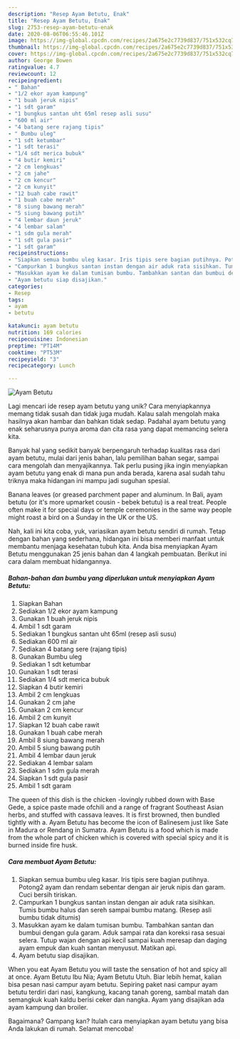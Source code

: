 ```yaml
---
description: "Resep Ayam Betutu, Enak"
title: "Resep Ayam Betutu, Enak"
slug: 2753-resep-ayam-betutu-enak
date: 2020-08-06T06:55:46.101Z
image: https://img-global.cpcdn.com/recipes/2a675e2c7739d837/751x532cq70/ayam-betutu-foto-resep-utama.jpg
thumbnail: https://img-global.cpcdn.com/recipes/2a675e2c7739d837/751x532cq70/ayam-betutu-foto-resep-utama.jpg
cover: https://img-global.cpcdn.com/recipes/2a675e2c7739d837/751x532cq70/ayam-betutu-foto-resep-utama.jpg
author: George Bowen
ratingvalue: 4.7
reviewcount: 12
recipeingredient:
- " Bahan"
- "1/2 ekor ayam kampung"
- "1 buah jeruk nipis"
- "1 sdt garam"
- "1 bungkus santan uht 65ml resep asli susu"
- "600 ml air"
- "4 batang sere rajang tipis"
- " Bumbu uleg"
- "1 sdt ketumbar"
- "1 sdt terasi"
- "1/4 sdt merica bubuk"
- "4 butir kemiri"
- "2 cm lengkuas"
- "2 cm jahe"
- "2 cm kencur"
- "2 cm kunyit"
- "12 buah cabe rawit"
- "1 buah cabe merah"
- "8 siung bawang merah"
- "5 siung bawang putih"
- "4 lembar daun jeruk"
- "4 lembar salam"
- "1 sdm gula merah"
- "1 sdt gula pasir"
- "1 sdt garam"
recipeinstructions:
- "Siapkan semua bumbu uleg kasar. Iris tipis sere bagian putihnya. Potong2 ayam dan rendam sebentar dengan air jeruk nipis dan garam. Cuci bersih tiriskan."
- "Campurkan 1 bungkus santan instan dengan air aduk rata sisihkan. Tumis bumbu halus dan sereh sampai bumbu matang. (Resep asli bumbu tidak ditumis)"
- "Masukkan ayam ke dalam tumisan bumbu. Tambahkan santan dan bumbui dengan gula garam. Aduk sampai rata dan koreksi rasa sesuai selera. Tutup wajan dengan api kecil sampai kuah meresap dan daging ayam empuk dan kuah santan menyusut. Matikan api."
- "Ayam betutu siap disajikan."
categories:
- Resep
tags:
- ayam
- betutu

katakunci: ayam betutu 
nutrition: 169 calories
recipecuisine: Indonesian
preptime: "PT14M"
cooktime: "PT53M"
recipeyield: "3"
recipecategory: Lunch

---
```



![Ayam Betutu](https://img-global.cpcdn.com/recipes/2a675e2c7739d837/751x532cq70/ayam-betutu-foto-resep-utama.jpg)

Lagi mencari ide resep ayam betutu yang unik? Cara menyiapkannya memang tidak susah dan tidak juga mudah. Kalau salah mengolah maka hasilnya akan hambar dan bahkan tidak sedap. Padahal ayam betutu yang enak seharusnya punya aroma dan cita rasa yang dapat memancing selera kita.

Banyak hal yang sedikit banyak berpengaruh terhadap kualitas rasa dari ayam betutu, mulai dari jenis bahan, lalu pemilihan bahan segar, sampai cara mengolah dan menyajikannya. Tak perlu pusing jika ingin menyiapkan ayam betutu yang enak di mana pun anda berada, karena asal sudah tahu triknya maka hidangan ini mampu jadi suguhan spesial.

Banana leaves (or greased parchment paper and aluminum. In Bali, ayam betutu (or it&#39;s more upmarket cousin - bebek betutu) is a real treat. People often make it for special days or temple ceremonies in the same way people might roast a bird on a Sunday in the UK or the US.


Nah, kali ini kita coba, yuk, variasikan ayam betutu sendiri di rumah. Tetap dengan bahan yang sederhana, hidangan ini bisa memberi manfaat untuk membantu menjaga kesehatan tubuh kita. Anda bisa menyiapkan Ayam Betutu menggunakan 25 jenis bahan dan 4 langkah pembuatan. Berikut ini cara dalam membuat hidangannya.

<!--inarticleads1-->

##### Bahan-bahan dan bumbu yang diperlukan untuk menyiapkan Ayam Betutu:

1. Siapkan  Bahan
1. Sediakan 1/2 ekor ayam kampung
1. Gunakan 1 buah jeruk nipis
1. Ambil 1 sdt garam
1. Sediakan 1 bungkus santan uht 65ml (resep asli susu)
1. Sediakan 600 ml air
1. Sediakan 4 batang sere (rajang tipis)
1. Gunakan  Bumbu uleg
1. Sediakan 1 sdt ketumbar
1. Gunakan 1 sdt terasi
1. Sediakan 1/4 sdt merica bubuk
1. Siapkan 4 butir kemiri
1. Ambil 2 cm lengkuas
1. Gunakan 2 cm jahe
1. Gunakan 2 cm kencur
1. Ambil 2 cm kunyit
1. Siapkan 12 buah cabe rawit
1. Gunakan 1 buah cabe merah
1. Ambil 8 siung bawang merah
1. Ambil 5 siung bawang putih
1. Ambil 4 lembar daun jeruk
1. Sediakan 4 lembar salam
1. Sediakan 1 sdm gula merah
1. Siapkan 1 sdt gula pasir
1. Ambil 1 sdt garam


The queen of this dish is the chicken -lovingly rubbed down with Base Gede, a spice paste made ofchili and a range of fragrant Southeast Asian herbs, and stuffed with cassava leaves. It is first browned, then bundled tightly with a. Ayam Betutu has become the icon of Balinesem just like Sate in Madura or Rendang in Sumatra. Ayam Betutu is a food which is made from the whole part of chicken which is covered with special spicy and it is burned inside fire husk. 

<!--inarticleads2-->

##### Cara membuat Ayam Betutu:

1. Siapkan semua bumbu uleg kasar. Iris tipis sere bagian putihnya. Potong2 ayam dan rendam sebentar dengan air jeruk nipis dan garam. Cuci bersih tiriskan.
1. Campurkan 1 bungkus santan instan dengan air aduk rata sisihkan. Tumis bumbu halus dan sereh sampai bumbu matang. (Resep asli bumbu tidak ditumis)
1. Masukkan ayam ke dalam tumisan bumbu. Tambahkan santan dan bumbui dengan gula garam. Aduk sampai rata dan koreksi rasa sesuai selera. Tutup wajan dengan api kecil sampai kuah meresap dan daging ayam empuk dan kuah santan menyusut. Matikan api.
1. Ayam betutu siap disajikan.


When you eat Ayam Betutu you will taste the sensation of hot and spicy all at once. Ayam Betutu Ibu Nia; Ayam Betutu Utuh. Biar lebih hemat, kalian bisa pesan nasi campur ayam betutu. Sepiring paket nasi campur ayam betutu terdiri dari nasi, kangkung, kacang tanah goreng, sambal matah dan semangkuk kuah kaldu berisi ceker dan nangka. Ayam yang disajikan ada ayam kampung dan broiler. 

Bagaimana? Gampang kan? Itulah cara menyiapkan ayam betutu yang bisa Anda lakukan di rumah. Selamat mencoba!
